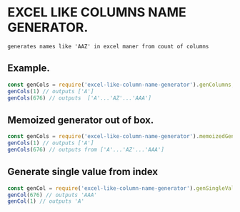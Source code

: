 # EXCEL LIKE COLUMNS NAME GENERATOR.
    generates names like 'AAZ' in excel maner from count of columns

## Example.
```javascript
const genCols = require('excel-like-column-name-generator').genColumns;
genCols(1) // outputs ['A']
genCols(676) // outputs  ['A'...'AZ'...'AAA']
```

## Memoized generator out of box.
```javascript
const genCols = require('excel-like-column-name-generator').memoizedGenColumns;
genCols(1) // outputs ['A']
genCols(676) // outputs from ['A'...'AZ'...'AAA']
```

## Generate single value from index
```javascript
const genCol = require('excel-like-column-name-generator').genSingleValue;
genCol(676) // outputs 'AAA'
genCol(1) // outputs 'A'
```
